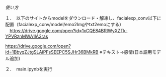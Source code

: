 *使い方*

１．　以下のサイトからmodelをダウンロード・解凍し、facialexp_conv以下に配置（facialexp_conv/model/emo2Imgやtxt2emoにする）  
　https://drive.google.com/open?id=1xCQE84BRIWyXZTk-YPVRznMWA1lA3ras
  
  https://drive.google.com/open?id=1BbyqZJtgSLAiPFsSEEPC5SJHr36BMkRB ※テキスト→感情(日本語用モデル追加)

２．　main.ipynbを実行
